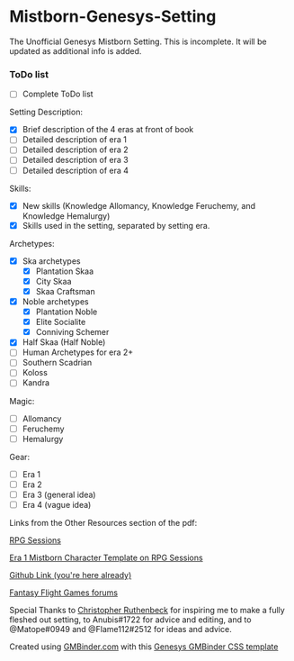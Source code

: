# Mistborn-Genesys-Setting
The Unofficial Genesys Mistborn Setting. 
This is incomplete. It will be updated as additional info is added.


### ToDo list
- [ ] Complete ToDo list

Setting Description:
- [x] Brief description of the 4 eras at front of book
- [ ] Detailed description of era 1 
- [ ] Detailed description of era 2 
- [ ] Detailed description of era 3 
- [ ] Detailed description of era 4 

Skills:
- [x] New skills (Knowledge Allomancy, Knowledge Feruchemy, and Knowledge Hemalurgy)
- [x] Skills used in the setting, separated by setting era.

Archetypes:
- [x] Ska archetypes
  - [x] Plantation Skaa
  - [x] City Skaa
  - [x] Skaa Craftsman
- [x] Noble archetypes
  - [x] Plantation Noble
  - [x] Elite Socialite
  - [x] Conniving Schemer
- [x] Half Skaa (Half Noble)
- [ ] Human Archetypes for era 2+
- [ ] Southern Scadrian
- [ ] Koloss
- [ ] Kandra

Magic:
- [ ] Allomancy
- [ ] Feruchemy
- [ ] Hemalurgy

Gear:
- [ ] Era 1
- [ ] Era 2
- [ ] Era 3 (general idea)
- [ ] Era 4 (vague idea)

Links from the Other Resources section of the pdf:

[RPG Sessions](https://rpgsessions.com)

[Era 1 Mistborn Character Template on RPG Sessions](https://app.rpgsessions.com/char/ffg-gen/player/5fa5eb30010c2c00117caeb6)

[Github Link (you're here already)](https://github.com/Craftidore/Mistborn-Genesys-Setting)

[Fantasy Flight Games forums](https://community.fantasyflightgames.com/topic/312335-genesys-mistborn/)


Special Thanks to [Christopher Ruthenbeck](http://anchor.fm/excess-advantage/) for inspiring me to make a fully fleshed out setting, to Anubis#1722 for advice and editing, and to @Matope#0949 and @Flame112#2512 for ideas and advice.


Created using [GMBinder.com](https://www.gmbinder.com/) with this [Genesys GMBinder CSS template](https://www.gmbinder.com/share/-LHIkkVnQ-4SgYYnHmI9)
